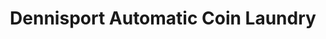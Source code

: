 ---
title: "Dennisport Automatic Coin Laundry"
url: /dennis-port/dennisport-automatic-coin-laundry/
shop: laundry
---